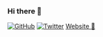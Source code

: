 ### Hi there 👋

[![GitHub](https://img.shields.io/badge/GitHub-0?style=flat-square&logo=github&color=181717&logoColor=white)](https://github.com/SwEngin)
[![Twitter](https://img.shields.io/badge/Twitter-0?style=flat-square&logo=twitter&color=1DA1F2&logoColor=white)](https://twitter.com/SwEngin51)
[Website :unicorn:](https://swengin.io)
